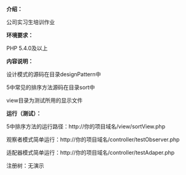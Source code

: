 **介绍：**

公司实习生培训作业

**环境要求：**

PHP 5.4.0及以上

**内容说明：**

设计模式的源码在目录designPattern中

5中常见的排序方法源码在目录sort中

view目录为测试所用的显示文件


**运行（测试）：**

5中排序方法的运行路径：http://你的项目域名/view/sortView.php

观察者模式简单运行：http://你的项目域名/controller/testObserver.php

适配器模式简单运行：http://你的项目域名/controller/testAdaper.php

注册树：无演示
